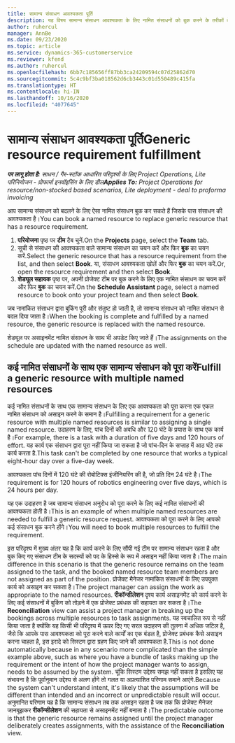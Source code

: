 ```yaml
---
title: सामान्य संसाधन आवश्यकता पूर्ति
description: यह विषय सामान्य संसाधन आवश्यकता के लिए नामित संसाधनों को बुक करने के तरीकों के बारे में जानकारी प्रदान करता है.
author: ruhercul
manager: AnnBe
ms.date: 09/23/2020
ms.topic: article
ms.service: dynamics-365-customerservice
ms.reviewer: kfend
ms.author: ruhercul
ms.openlocfilehash: 6bb7c185656ff87bb3ca24209594c07d25862d70
ms.sourcegitcommit: 5c4c9bf3ba018562d6cb3443c01d550489c415fa
ms.translationtype: HT
ms.contentlocale: hi-IN
ms.lasthandoff: 10/16/2020
ms.locfileid: "4077645"
---
```

# <a name="generic-resource-requirement-fulfillment"></a><span data-ttu-id="aa33f-103">सामान्य संसाधन आवश्यकता पूर्ति</span><span class="sxs-lookup"><span data-stu-id="aa33f-103">Generic resource requirement fulfillment</span></span>

<span data-ttu-id="aa33f-104">_**पर लागू होता है:** साधन / गैर-स्टॉक आधारित परिदृश्यों के लिए Project Operations, Lite परिनियोजन - प्रोफार्मा इनवॉइसिंग के लिए डील_</span><span class="sxs-lookup"><span data-stu-id="aa33f-104">_**Applies To:** Project Operations for resource/non-stocked based scenarios, Lite deployment - deal to proforma invoicing_</span></span>

<span data-ttu-id="aa33f-105">आप सामान्य संसाधन को बदलने के लिए ऐसा नामित संसाधन बुक कर सकते हैं जिसके पास संसाधन की आवश्यकता है।</span><span class="sxs-lookup"><span data-stu-id="aa33f-105">You can book a named resource to replace generic resource that has a resource requirement.</span></span>

1. <span data-ttu-id="aa33f-106">**परियोजना** पृष्ठ पर **टीम** टैब चुनें.</span><span class="sxs-lookup"><span data-stu-id="aa33f-106">On the **Projects** page, select the **Team** tab.</span></span>
2. <span data-ttu-id="aa33f-107">सूची से संसाधन की आवश्यकता वाले सामान्य संसाधन का चयन करें और फिर **बुक** का चयन करें.</span><span class="sxs-lookup"><span data-stu-id="aa33f-107">Select the generic resource that has a resource requirement from the list, and then select **Book**.</span></span> <span data-ttu-id="aa33f-108">या, संसाधन आवश्यकता खोलें और फिर **बुक** का चयन करें.</span><span class="sxs-lookup"><span data-stu-id="aa33f-108">Or, open the resource requirement and then select **Book**.</span></span>
3. <span data-ttu-id="aa33f-109">**शेड्यूल सहायक** पृष्ठ पर, अपनी प्रोजेक्ट टीम पर बुक करने के लिए एक नामित संसाधन का चयन करें और फिर **बुक** का चयन करें.</span><span class="sxs-lookup"><span data-stu-id="aa33f-109">On the **Schedule Assistant** page, select a named resource to book onto your project team and then select **Book**.</span></span>

<span data-ttu-id="aa33f-110">जब नामांकित संसाधन द्वारा बुकिंग पूरी और संतुष्ट हो जाती है, तो सामान्य संसाधन को नामित संसाधन से बदल दिया जाता है।</span><span class="sxs-lookup"><span data-stu-id="aa33f-110">When the booking is complete and fulfilled by a named resource, the generic resource is replaced with the named resource.</span></span>

<span data-ttu-id="aa33f-111">शेड्यूल पर असाइनमेंट नामित संसाधन के साथ भी अपडेट किए जाते हैं।</span><span class="sxs-lookup"><span data-stu-id="aa33f-111">The assignments on the schedule are updated with the named resource as well.</span></span>

## <a name="fulfill-a-generic-resource-with-multiple-named-resources"></a><span data-ttu-id="aa33f-112">कई नामित संसाधनों के साथ एक सामान्य संसाधन को पूरा करें</span><span class="sxs-lookup"><span data-stu-id="aa33f-112">Fulfill a generic resource with multiple named resources</span></span>
<span data-ttu-id="aa33f-113">कई नामित संसाधनों के साथ एक सामान्य संसाधन के लिए एक आवश्यकता को पूरा करना एक एकल नामित संसाधन को असाइन करने के समान है।</span><span class="sxs-lookup"><span data-stu-id="aa33f-113">Fulfilling a requirement for a generic resource with multiple named resources is similar to assigning a single named resource.</span></span> <span data-ttu-id="aa33f-114">उदाहरण के लिए, पांच दिनों की अवधि और 120 घंटे के प्रयास के साथ एक कार्य है।</span><span class="sxs-lookup"><span data-stu-id="aa33f-114">For example, there is a task with a duration of five days and 120 hours of effort.</span></span> <span data-ttu-id="aa33f-115">यह कार्य एक संसाधन द्वारा पूरा नहीं किया जा सकता है जो पांच-दिन के सप्ताह में आठ घंटे तक कार्य करता है.</span><span class="sxs-lookup"><span data-stu-id="aa33f-115">This task can't be completed by one resource that works a typical eight-hour day over a five-day week.</span></span> 

<span data-ttu-id="aa33f-116">आवश्यकता पांच दिनों में 120 घंटे की रोबोटिक्स इंजीनियरिंग की है, जो प्रति दिन 24 घंटे है।</span><span class="sxs-lookup"><span data-stu-id="aa33f-116">The requirement is for 120 hours of robotics engineering over five days, which is 24 hours per day.</span></span>

<span data-ttu-id="aa33f-117">यह एक उदाहरण है जब सामान्य संसाधन अनुरोध को पूरा करने के लिए कई नामित संसाधनों की आवश्यकता होती है।</span><span class="sxs-lookup"><span data-stu-id="aa33f-117">This is an example of when multiple named resources are needed to fulfill a generic resource request.</span></span> <span data-ttu-id="aa33f-118">आवश्यकता को पूरा करने के लिए आपको कई संसाधन बुक करने होंगे।</span><span class="sxs-lookup"><span data-stu-id="aa33f-118">You will need to book multiple resources to fulfill the requirement.</span></span>

<span data-ttu-id="aa33f-119">इस परिदृश्य में मुख्य अंतर यह है कि कार्य करने के लिए सौंपी गई टीम पर सामान्य संसाधन रहता है और बुक किए गए संसाधन टीम के सदस्यों को पद के हिस्से के रूप में असाइन नहीं किया जाता है।</span><span class="sxs-lookup"><span data-stu-id="aa33f-119">The main difference in this scenario is that the generic resource remains on the team assigned to the task, and the booked named resource team members are not assigned as part of the position.</span></span> <span data-ttu-id="aa33f-120">प्रोजेक्ट मैनेजर नामांकित संसाधनों के लिए उपयुक्त कार्य को असाइन कर सकता है।</span><span class="sxs-lookup"><span data-stu-id="aa33f-120">The project manager can assign the work as appropriate to the named resources.</span></span> <span data-ttu-id="aa33f-121">**रीकॉन्सीलेशन** दृश्य कार्य असाइनमेंट को कार्य करने के लिए कई संसाधनों में बुकिंग को तोड़ने में एक प्रोजेक्ट प्रबंधक की सहायता कर सकता है।</span><span class="sxs-lookup"><span data-stu-id="aa33f-121">The **Reconciliation** view can assist a project manager in breaking up the bookings across multiple resources to task assignments.</span></span> <span data-ttu-id="aa33f-122">यह स्वचालित रूप से नहीं किया जाता है क्योंकि यह किसी भी परिदृश्य में ऊपर दिए गए सरल उदाहरण की तुलना में अधिक जटिल है, जैसे कि आपके पास आवश्यकता को पूरा करने वाले कार्यों का एक बंडल है, प्रोजेक्ट प्रबंधक कैसे असाइन करना चाहता है, इस इरादे को सिस्टम द्वारा ग्रहण किए जाने की आवश्यकता है.</span><span class="sxs-lookup"><span data-stu-id="aa33f-122">This is not done automatically because in any scenario more complicated than the simple example above, such as where you have a bundle of tasks making up the requirement or the intent of how the project manager wants to assign, needs to be assumed by the system.</span></span> <span data-ttu-id="aa33f-123">चूंकि सिस्टम उद्देश्य समझ नहीं सकता है इसलिए यह संभावना है कि पूर्वानुमान उद्देश्य से अलग होंगे तो गलत या अप्रत्याशित परिणाम समाने आएंगे.</span><span class="sxs-lookup"><span data-stu-id="aa33f-123">Because the system can't understand intent, it's likely that the assumptions will be different than intended and an incorrect or unpredictable result will occur.</span></span> <span data-ttu-id="aa33f-124">अनुमानित परिणाम यह है कि सामान्य संसाधन तब तक असाइन रहता है जब तक कि प्रोजेक्ट मैनेजर जानबूझकर **रीकॉन्सीलेशन** की सहायता से असाइनमेंट नहीं बनाता है।</span><span class="sxs-lookup"><span data-stu-id="aa33f-124">The predictable outcome is that the generic resource remains assigned until the project manager deliberately creates assignments, with the assistance of the **Reconciliation** view.</span></span>


